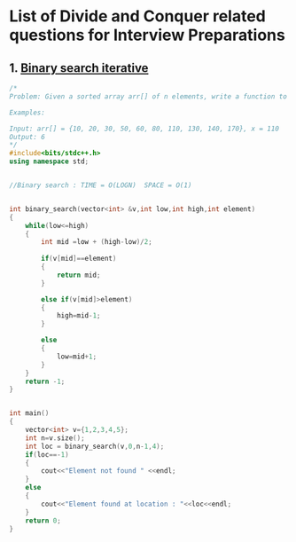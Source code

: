 # List of Divide and Conquer related questions for Interview Preparations

## 1. [Binary search iterative](https://github.com/kuluruvineeth/Placement_Preparation/blob/main/Divide_and_Conquer/binary_search_iterative.cpp)
```cpp
/*
Problem: Given a sorted array arr[] of n elements, write a function to search a given element x in arr[].

Examples: 

Input: arr[] = {10, 20, 30, 50, 60, 80, 110, 130, 140, 170}, x = 110
Output: 6
*/
#include<bits/stdc++.h>
using namespace std;


//Binary search : TIME = O(LOGN)  SPACE = O(1)


int binary_search(vector<int> &v,int low,int high,int element)
{
	while(low<=high)
	{	
		int mid =low + (high-low)/2;
		
		if(v[mid]==element)
		{
			return mid;
		}

		else if(v[mid]>element)
		{
			high=mid-1;
		}

		else
		{
			low=mid+1;
		}
	}
	return -1;
}


int main()
{
	vector<int> v={1,2,3,4,5};
	int n=v.size();
	int loc = binary_search(v,0,n-1,4);
	if(loc==-1)
	{
		cout<<"Element not found " <<endl;
	}
	else
	{
		cout<<"Element found at location : "<<loc<<endl;
	}
	return 0;
}
```